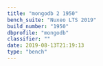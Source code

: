 ```yaml
---
title: "mongodb 2 1950"
bench_suite: "Nuxeo LTS 2019"
build_number: "1950"
dbprofile: "mongodb"
classifier: ""
date: 2019-08-13T21:19:13
type: "bench"
---
```

